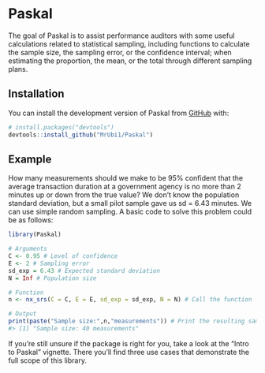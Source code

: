 
<!-- README.md is generated from README.Rmd. Please edit that file -->

# Paskal

<!-- badges: start -->
<!-- badges: end -->

The goal of Paskal is to assist performance auditors with some useful
calculations related to statistical sampling, including functions to
calculate the sample size, the sampling error, or the confidence
interval; when estimating the proportion, the mean, or the total through
different sampling plans.

## Installation

You can install the development version of Paskal from
[GitHub](https://github.com/) with:

``` r
# install.packages("devtools")
devtools::install_github("MrUbi1/Paskal")
```

## Example

How many measurements should we make to be 95% confident that the
average transaction duration at a government agency is no more than 2
minutes up or down from the true value? We don’t know the population
standard deviation, but a small pilot sample gave us sd = 6.43 minutes.
We can use simple random sampling. A basic code to solve this problem
could be as follows:

``` r
library(Paskal)

# Arguments
C <- 0.95 # Level of confidence
E <- 2 # Sampling error
sd_exp = 6.43 # Expected standard deviation
N = Inf # Population size

# Function
n <- nx_srs(C = C, E = E, sd_exp = sd_exp, N = N) # Call the function

# Output
print(paste("Sample size:",n,"measurements")) # Print the resulting sampling size
#> [1] "Sample size: 40 measurements"
```

If you’re still unsure if the package is right for you, take a look at
the “Intro to Paskal” vignette. There you’ll find three use cases that
demonstrate the full scope of this library.
